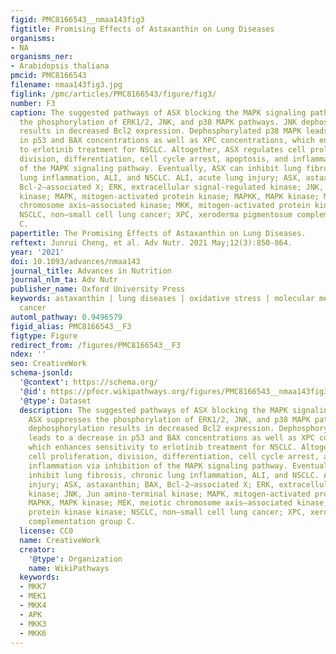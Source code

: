 ```yaml
---
figid: PMC8166543__nmaa143fig3
figtitle: Promising Effects of Astaxanthin on Lung Diseases
organisms:
- NA
organisms_ner:
- Arabidopsis thaliana
pmcid: PMC8166543
filename: nmaa143fig3.jpg
figlink: /pmc/articles/PMC8166543/figure/fig3/
number: F3
caption: The suggested pathways of ASX blocking the MAPK signaling pathway. ASX suppresses
  the phosphorylation of ERK1/2, JNK, and p38 MAPK pathways. JNK dephosphorylation
  results in decreased Bcl2 expression. Dephosphorylated p38 MAPK leads to a decrease
  in p53 and BAX concentrations as well as XPC concentrations, which enhances sensitivity
  to erlotinib treatment for NSCLC. Altogether, ASX regulates cell proliferation,
  division, differentiation, cell cycle arrest, apoptosis, and inflammation via inhibition
  of the MAPK signaling pathway. Eventually, ASX can inhibit lung fibrosis, chronic
  lung inflammation, ALI, and NSCLC. ALI, acute lung injury; ASX, astaxanthin; BAX,
  Bcl-2–associated X; ERK, extracellular signal-regulated kinase; JNK, Jun amino-terminal
  kinase; MAPK, mitogen-activated protein kinase; MAPKK, MAPK kinase; MEK, meiotic
  chromosome axis–associated kinase; MKK, mitogen-activated protein kinase kinase;
  NSCLC, non–small cell lung cancer; XPC, xeroderma pigmentosum complementation group
  C.
papertitle: The Promising Effects of Astaxanthin on Lung Diseases.
reftext: Junrui Cheng, et al. Adv Nutr. 2021 May;12(3):850-864.
year: '2021'
doi: 10.1093/advances/nmaa143
journal_title: Advances in Nutrition
journal_nlm_ta: Adv Nutr
publisher_name: Oxford University Press
keywords: astaxanthin | lung diseases | oxidative stress | molecular mechanism | lung
  cancer
automl_pathway: 0.9496579
figid_alias: PMC8166543__F3
figtype: Figure
redirect_from: /figures/PMC8166543__F3
ndex: ''
seo: CreativeWork
schema-jsonld:
  '@context': https://schema.org/
  '@id': https://pfocr.wikipathways.org/figures/PMC8166543__nmaa143fig3.html
  '@type': Dataset
  description: The suggested pathways of ASX blocking the MAPK signaling pathway.
    ASX suppresses the phosphorylation of ERK1/2, JNK, and p38 MAPK pathways. JNK
    dephosphorylation results in decreased Bcl2 expression. Dephosphorylated p38 MAPK
    leads to a decrease in p53 and BAX concentrations as well as XPC concentrations,
    which enhances sensitivity to erlotinib treatment for NSCLC. Altogether, ASX regulates
    cell proliferation, division, differentiation, cell cycle arrest, apoptosis, and
    inflammation via inhibition of the MAPK signaling pathway. Eventually, ASX can
    inhibit lung fibrosis, chronic lung inflammation, ALI, and NSCLC. ALI, acute lung
    injury; ASX, astaxanthin; BAX, Bcl-2–associated X; ERK, extracellular signal-regulated
    kinase; JNK, Jun amino-terminal kinase; MAPK, mitogen-activated protein kinase;
    MAPKK, MAPK kinase; MEK, meiotic chromosome axis–associated kinase; MKK, mitogen-activated
    protein kinase kinase; NSCLC, non–small cell lung cancer; XPC, xeroderma pigmentosum
    complementation group C.
  license: CC0
  name: CreativeWork
  creator:
    '@type': Organization
    name: WikiPathways
  keywords:
  - MKK7
  - MEK1
  - MKK4
  - APK
  - MKK3
  - MKK6
---
```

